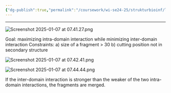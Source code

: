 ```yaml
---
{"dg-publish":true,"permalink":"/coursework/wi-se24-25/strukturbioinf/lecture-notes/uni-doc/","noteIcon":""}
---
```


---
![Screenshot 2025-01-07 at 07.41.27.png](/img/user/Attachments/Screenshot%202025-01-07%20at%2007.41.27.png)

Goal: maximizing intra-domain interaction while minimizing inter-domain interaction
Constraints:
a) size of a fragment > 30
b) cutting position not in secondary structure


![Screenshot 2025-01-07 at 07.42.41.png](/img/user/Attachments/Screenshot%202025-01-07%20at%2007.42.41.png)


![Screenshot 2025-01-07 at 07.44.44.png](/img/user/Attachments/Screenshot%202025-01-07%20at%2007.44.44.png)


If the inter-domain interaction is stronger than the weaker of the two intra-domain interactions, the fragments are merged.